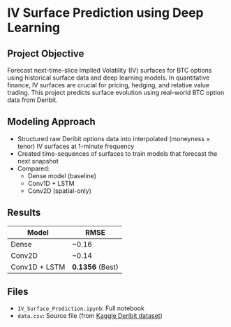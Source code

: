 # IV Surface Prediction using Deep Learning

## Project Objective
Forecast next-time-slice Implied Volatility (IV) surfaces for BTC options using historical surface data and deep learning models. In quantitative finance, IV surfaces are crucial for pricing, hedging, and relative value trading. This project predicts surface evolution using real-world BTC option data from Deribit.

## Modeling Approach
- Structured raw Deribit options data into interpolated (moneyness × tenor) IV surfaces at 1-minute frequency
- Created time-sequences of surfaces to train models that forecast the next snapshot
- Compared:
  - Dense model (baseline)
  - Conv1D + LSTM
  - Conv2D (spatial-only)

## Results

| Model           | RMSE     |
|----------------|----------|
| Dense          | ~0.16    |
| Conv2D         | ~0.14    |
| Conv1D + LSTM  | **0.1356** (Best) |

## Files
- `IV_Surface_Prediction.ipynb`: Full notebook
- `data.csv`: Source file (from [Kaggle Deribit dataset](https://www.kaggle.com/datasets/hsergeyfrolov/deribit-btc-options-information/data))
